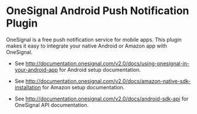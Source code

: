 OneSignal Android Push Notification Plugin
====================================

OneSignal is a free push notification service for mobile apps. This plugin makes it easy to integrate your native Android or Amazon app with OneSignal.

- See http://documentation.onesignal.com/v2.0/docs/using-onesignal-in-your-android-app for Android setup documentation.
- See http://documentation.onesignal.com/v2.0/docs/amazon-native-sdk-installation for Amazon setup documentation.

- See http://documentation.onesignal.com/v2.0/docs/android-sdk-api for OneSignal API documentation.